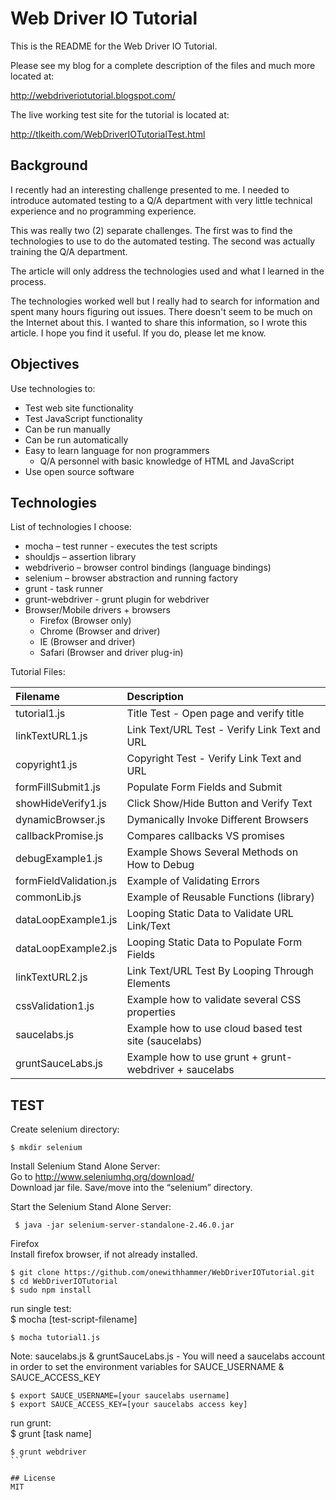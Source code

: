 Web Driver IO Tutorial
======================

This is the README for the Web Driver IO Tutorial.

Please see my blog for a complete description of the files and much more
located at:

http://webdriveriotutorial.blogspot.com/

The live working test site for the tutorial is located at:

http://tlkeith.com/WebDriverIOTutorialTest.html


## Background

I recently had an interesting challenge presented to me. I needed to introduce automated testing to a Q/A department with very little technical experience and no programming experience. 

This was really two (2) separate challenges. The first was to find the technologies to use to do the automated testing. The second was actually training the Q/A department. 

The article will only address the technologies used and what I learned in the process. 

The technologies worked well but I really had to search for information and spent many hours figuring out issues. There doesn't seem to be much on the Internet about this.
I wanted to share this information, so I wrote this article. I hope you find it useful. If you do, please let me know.

## Objectives

Use technologies to:

* Test web site functionality
* Test JavaScript functionality
* Can be run manually
* Can be run automatically
* Easy to learn language for non programmers
	* Q/A personnel with basic knowledge of HTML and JavaScript
* Use open source software

## Technologies

List of technologies I choose:

* mocha – test runner - executes the test scripts
* shouldjs – assertion library
* webdriverio – browser control bindings (language bindings)
* selenium – browser abstraction and running factory
* grunt - task runner
* grunt-webdriver - grunt plugin for webdriver
* Browser/Mobile drivers + browsers 
	* Firefox (Browser only)
	* Chrome (Browser and driver)
	* IE (Browser and driver)
	* Safari (Browser and driver plug-in)

Tutorial Files:

| Filename             | Description                                             |
| :---------------------|:--------------------------------------------------------|
| tutorial1.js          | Title Test - Open page and verify title
| linkTextURL1.js       | Link Text/URL Test - Verify Link Text and URL
| copyright1.js         | Copyright Test - Verify Link Text and URL
| formFillSubmit1.js 	| Populate Form Fields and Submit
| showHideVerify1.js 	| Click Show/Hide Button and Verify Text
| dynamicBrowser.js     | Dymanically Invoke Different Browsers
| callbackPromise.js    | Compares callbacks VS promises
| debugExample1.js      | Example Shows Several Methods on How to Debug
| formFieldValidation.js| Example of Validating Errors
| commonLib.js          | Example of Reusable Functions (library)
| dataLoopExample1.js   | Looping Static Data to Validate URL Link/Text
| dataLoopExample2.js   | Looping Static Data to Populate Form Fields
| linkTextURL2.js       | Link Text/URL Test By Looping Through Elements
| cssValidation1.js     | Example how to validate several CSS properties
| saucelabs.js          | Example how to use cloud based test site (saucelabs)
| gruntSauceLabs.js     | Example how to use grunt + grunt-webdriver + saucelabs

## TEST

Create selenium directory:<br>
```
$ mkdir selenium
```
Install Selenium Stand Alone Server:<br>
Go to http://www.seleniumhq.org/download/<br>
Download jar file.  Save/move into the “selenium” directory.<br>

Start the Selenium Stand Alone Server:
```
 $ java -jar selenium-server-standalone-2.46.0.jar
```

Firefox<br>
Install firefox browser, if not already installed.

```
$ git clone https://github.com/onewithhammer/WebDriverIOTutorial.git
$ cd WebDriverIOTutorial
$ sudo npm install
```

run single test:<br>
$ mocha [test-script-filename]
```
$ mocha tutorial1.js
```

Note: saucelabs.js & gruntSauceLabs.js - You will need a saucelabs account in order to set the environment variables for SAUCE_USERNAME & SAUCE_ACCESS_KEY

```
$ export SAUCE_USERNAME=[your saucelabs username]
$ export SAUCE_ACCESS_KEY=[your saucelabs access key]
```

run grunt:<br>
$ grunt [task name]

````
$ grunt webdriver
```

## License
MIT



